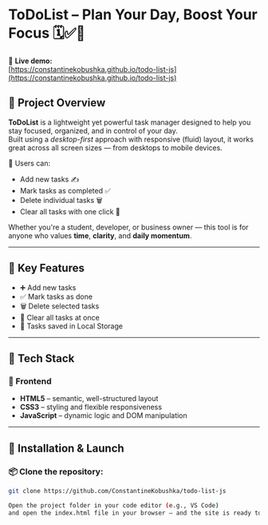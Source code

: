 # ToDoList – Plan Your Day, Boost Your Focus 🗓️✅🧠

🔗 **Live demo:**  
[https://constantinekobushka.github.io/todo-list-js](https://constantinekobushka.github.io/todo-list-js)

## 🔎 Project Overview

**ToDoList** is a lightweight yet powerful task manager designed to help you stay focused, organized, and in control of your day.  
Built using a _desktop-first_ approach with responsive (fluid) layout, it works great across all screen sizes — from desktops to mobile devices.

📝 Users can:

- Add new tasks ✍️
- Mark tasks as completed ✅
- Delete individual tasks 🗑️
- Clear all tasks with one click 🔄

Whether you're a student, developer, or business owner — this tool is for anyone who values **time**, **clarity**, and **daily momentum**.

---

## 🌟 Key Features

- ➕ Add new tasks
- ✅ Mark tasks as done
- 🗑️ Delete selected tasks
- 🔄 Clear all tasks at once
- 💾 Tasks saved in Local Storage

---

## 🧰 Tech Stack

### 🔨 Frontend

- **HTML5** – semantic, well-structured layout
- **CSS3** – styling and flexible responsiveness
- **JavaScript** – dynamic logic and DOM manipulation

---

## 🚀 Installation & Launch

### 📦 Clone the repository:

```bash
git clone https://github.com/ConstantineKobushka/todo-list-js

Open the project folder in your code editor (e.g., VS Code)
and open the index.html file in your browser — and the site is ready to view.
```
